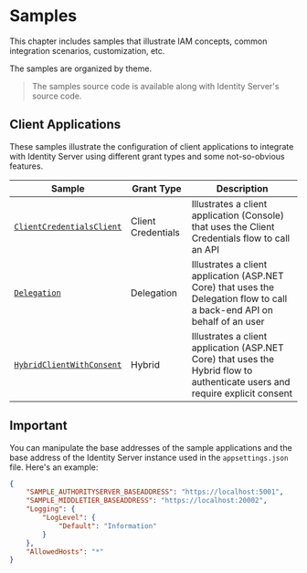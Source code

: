 # Samples

This chapter includes samples that illustrate IAM concepts, common integration scenarios, customization, etc.

The samples are organized by theme.

> The samples source code is available along with Identity Server's source code.

## Client Applications

These samples illustrate the configuration of client applications to integrate with Identity Server using different grant types and some not-so-obvious features.

| Sample | Grant Type | Description |
| - | - | - |
| [`ClientCredentialsClient`](client-credentials-client.md) | Client Credentials | Illustrates a client application (Console) that uses the Client Credentials flow to call an API |
| [`Delegation`](delegation-grant.md) | Delegation | Illustrates a client application (ASP.NET Core) that uses the Delegation flow to call a back-end API on behalf of an user |
| [`HybridClientWithConsent`](hybrid-client-with-consent.md) | Hybrid | Illustrates a client application (ASP.NET Core) that uses the Hybrid flow to authenticate users and require explicit consent |

## Important

You can manipulate the base addresses of the sample applications and the base address of the Identity Server instance used in the `appsettings.json` file. Here's an example:

```json
{
    "SAMPLE_AUTHORITYSERVER_BASEADDRESS": "https://localhost:5001",
    "SAMPLE_MIDDLETIER_BASEADDRESS": "https://localhost:20002",
    "Logging": {
        "LogLevel": {
            "Default": "Information"
        }
    },
    "AllowedHosts": "*"
}
```
